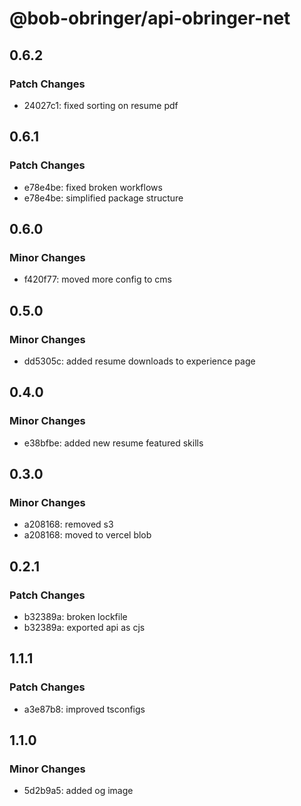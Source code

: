# @bob-obringer/api-obringer-net

## 0.6.2

### Patch Changes

- 24027c1: fixed sorting on resume pdf

## 0.6.1

### Patch Changes

- e78e4be: fixed broken workflows
- e78e4be: simplified package structure

## 0.6.0

### Minor Changes

- f420f77: moved more config to cms

## 0.5.0

### Minor Changes

- dd5305c: added resume downloads to experience page

## 0.4.0

### Minor Changes

- e38bfbe: added new resume featured skills

## 0.3.0

### Minor Changes

- a208168: removed s3
- a208168: moved to vercel blob

## 0.2.1

### Patch Changes

- b32389a: broken lockfile
- b32389a: exported api as cjs

## 1.1.1

### Patch Changes

- a3e87b8: improved tsconfigs

## 1.1.0

### Minor Changes

- 5d2b9a5: added og image
